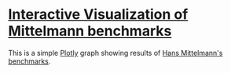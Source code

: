 # [Interactive Visualization of Mittelmann benchmarks](https://mattmilten.github.io/mittelmann-plots/)

This is a simple [Plotly](https://plotly.com/python/) graph showing results of [Hans Mittelmann's benchmarks](http://plato.asu.edu/bench.html).
